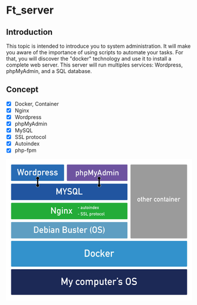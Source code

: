 # Ft_server

## Introduction
This topic is intended to introduce you to system administration. It will make you aware
of the importance of using scripts to automate your tasks. For that, you will discover
the "docker" technology and use it to install a complete web server. This server will run
multiples services: Wordpress, phpMyAdmin, and a SQL database.

## Concept
- [x] Docker, Container
- [x] Nginx
- [x] Wordpress
- [x] phpMyAdmin
- [x] MySQL
- [x] SSL protocol
- [x] Autoindex
- [x] php-fpm

![image](./image.png)
